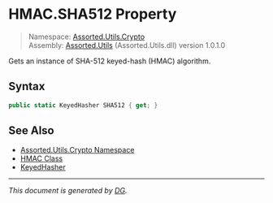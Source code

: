 ﻿# HMAC.SHA512 Property

> Namespace: [Assorted.Utils.Crypto](index.md#assortedutilscrypto-namespace)\
> Assembly: [Assorted.Utils](index.md) (Assorted.Utils.dll) version 1.0.1.0

Gets an instance of SHA-512 keyed-hash (HMAC) algorithm.

## Syntax

```csharp
public static KeyedHasher SHA512 { get; }
```

## See Also

- [Assorted.Utils.Crypto Namespace](index.md#assortedutilscrypto-namespace)
- [HMAC Class](Assorted.Utils.Crypto.HMAC.md)
- [KeyedHasher](Assorted.Utils.Crypto.KeyedHasher.md)

---

_This document is generated by [DG](https://github.com/Khojasteh/dg)._
